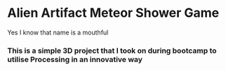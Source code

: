 # Alien Artifact Meteor Shower Game
Yes I know that name is a mouthful

### This is a simple 3D project that I took on during bootcamp to utilise Processing in an innovative way
